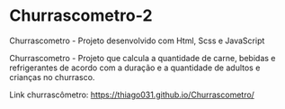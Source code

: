 # Churrascometro-2
 Churrascometro - Projeto desenvolvido com Html, Scss e JavaScript

 Churrascometro - Projeto que calcula a quantidade de carne, bebidas e refrigerantes
 de acordo com a duração e a quantidade de adultos e crianças no churrasco.
 
 Link churrascômetro: https://thiago031.github.io/Churrascometro/ 
